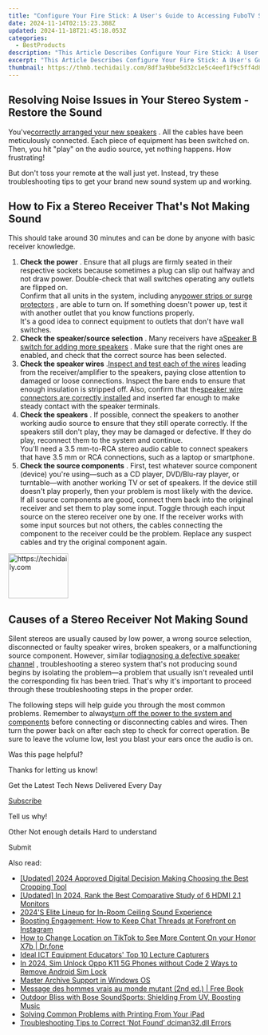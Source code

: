 ```yaml
---
title: "Configure Your Fire Stick: A User's Guide to Accessing FuboTV Services"
date: 2024-11-14T02:15:23.388Z
updated: 2024-11-18T21:45:18.053Z
categories:
  - BestProducts
description: "This Article Describes Configure Your Fire Stick: A User's Guide to Accessing FuboTV Services"
excerpt: "This Article Describes Configure Your Fire Stick: A User's Guide to Accessing FuboTV Services"
thumbnail: https://thmb.techidaily.com/8df3a9bbe5d32c1e5c4eef1f9c5ff4d8504e6e33195196712a21a9cd7ef927c8.jpg
---
```


## Resolving Noise Issues in Your Stereo System - Restore the Sound
 You've[correctly arranged your new speakers](https://www.lifewire.com/placing-speakers-correctly-3134857) . All the cables have been meticulously connected. Each piece of equipment has been switched on. Then, you hit "play" on the audio source, yet nothing happens. How frustrating!

 But don't toss your remote at the wall just yet. Instead, try these troubleshooting tips to get your brand new sound system up and working.

## How to Fix a Stereo Receiver That's Not Making Sound

 This should take around 30 minutes and can be done by anyone with basic receiver knowledge.

1. **Check the power** . Ensure that all plugs are firmly seated in their respective sockets because sometimes a plug can slip out halfway and not draw power. Double-check that wall switches operating any outlets are flipped on.  
 Confirm that all units in the system, including any[power strips or surge protectors](https://www.lifewire.com/surge-protectors-4145796) , are able to turn on. If something doesn't power up, test it with another outlet that you know functions properly.  
 It's a good idea to connect equipment to outlets that don't have wall switches.
2. **Check the speaker/source selection** . Many receivers have a[Speaker B switch for adding more speakers](https://www.lifewire.com/benefits-of-adding-speakers-using-b-switch-3134657) . Make sure that the right ones are enabled, and check that the correct source has been selected.
3. **Check the speaker wires** .[Inspect and test each of the wires](https://www.lifewire.com/quickly-test-speaker-connections-3135135) leading from the receiver/amplifier to the speakers, paying close attention to damaged or loose connections. Inspect the bare ends to ensure that enough insulation is stripped off. Also, confirm that the[speaker wire connectors are correctly installed](https://www.lifewire.com/choose-different-speakerwire-connectors-4135435) and inserted far enough to make steady contact with the speaker terminals.
4. **Check the speakers** . If possible, connect the speakers to another working audio source to ensure that they still operate correctly. If the speakers still don't play, they may be damaged or defective. If they do play, reconnect them to the system and continue.  
 You'll need a 3.5 mm-to-RCA stereo audio cable to connect speakers that have 3.5 mm or RCA connections, such as a laptop or smartphone.
5. **Check the source components** . First, test whatever source component (device) you're using—such as a CD player, DVD/Blu-ray player, or turntable—with another working TV or set of speakers. If the device still doesn't play properly, then your problem is most likely with the device.  
 If all source components are good, connect them back into the original receiver and set them to play some input. Toggle through each input source on the stereo receiver one by one. If the receiver works with some input sources but not others, the cables connecting the component to the receiver could be the problem. Replace any suspect cables and try the original component again.

<!-- affiliate ads begin -->
<a href="https://aligracehair.sjv.io/c/5597632/2135406/19272" target="_top" id="2135406">
  <img src="//a.impactradius-go.com/display-ad/19272-2135406" border="0" alt="https://techidaily.com" width="120" height="90"/>
</a>
<img height="0" width="0" src="https://aligracehair.sjv.io/i/5597632/2135406/19272" style="position:absolute;visibility:hidden;" border="0" />
<!-- affiliate ads end -->

## Causes of a Stereo Receiver Not Making Sound

 Silent stereos are usually caused by low power, a wrong source selection, disconnected or faulty speaker wires, broken speakers, or a malfunctioning source component. However, similar to[diagnosing a defective speaker channel](https://www.lifewire.com/troubleshoot-speaker-channel-3135138) , troubleshooting a stereo system that's not producing sound begins by isolating the problem—a problem that usually isn't revealed until the corresponding fix has been tried. That's why it's important to proceed through these troubleshooting steps in the proper order.

 The following steps will help guide you through the most common problems. Remember to always[turn off the power to the system and components](https://www.lifewire.com/reboot-your-stereo-3135144) before connecting or disconnecting cables and wires. Then turn the power back on after each step to check for correct operation. Be sure to leave the volume low, lest you blast your ears once the audio is on.

Was this page helpful?

Thanks for letting us know!

 Get the Latest Tech News Delivered Every Day

[Subscribe](https://www.lifewire.com/#)

Tell us why!

 Other  Not enough details  Hard to understand

 Submit

<ins class="adsbygoogle"
     style="display:block"
     data-ad-format="autorelaxed"
     data-ad-client="ca-pub-7571918770474297"
     data-ad-slot="1223367746"></ins>

<ins class="adsbygoogle"
     style="display:block"
     data-ad-client="ca-pub-7571918770474297"
     data-ad-slot="8358498916"
     data-ad-format="auto"
     data-full-width-responsive="true"></ins>

<span class="atpl-alsoreadstyle">Also read:</span>
<div><ul>
<li><a href="https://fox-links.techidaily.com/updated-2024-approved-digital-decision-making-choosing-the-best-cropping-tool/"><u>[Updated] 2024 Approved Digital Decision Making Choosing the Best Cropping Tool</u></a></li>
<li><a href="https://fox-cloud.techidaily.com/updated-in-2024-rank-the-best-comparative-study-of-6-hdmi-21-monitors/"><u>[Updated] In 2024, Rank the Best Comparative Study of 6 HDMI 2.1 Monitors</u></a></li>
<li><a href="https://techtrends.techidaily.com/2024s-elite-lineup-for-in-room-ceiling-sound-experience/"><u>2024'S Elite Lineup for In-Room Ceiling Sound Experience</u></a></li>
<li><a href="https://techtrends.techidaily.com/boosting-engagement-how-to-keep-chat-threads-at-forefront-on-instagram/"><u>Boosting Engagement: How to Keep Chat Threads at Forefront on Instagram</u></a></li>
<li><a href="https://review-topics.techidaily.com/how-to-change-location-on-tiktok-to-see-more-content-on-your-honor-x7b-drfone-by-drfone-virtual-android/"><u>How to Change Location on TikTok to See More Content On your Honor X7b | Dr.fone</u></a></li>
<li><a href="https://desktop-recording.techidaily.com/ideal-ict-equipment-educators-top-10-lecture-capturers/"><u>Ideal ICT Equipment Educators' Top 10 Lecture Capturers</u></a></li>
<li><a href="https://sim-unlock.techidaily.com/in-2024-sim-unlock-oppo-k11-5g-phones-without-code-2-ways-to-remove-android-sim-lock-by-drfone-android/"><u>In 2024, Sim Unlock Oppo K11 5G Phones without Code 2 Ways to Remove Android Sim Lock</u></a></li>
<li><a href="https://win11.techidaily.com/master-archive-support-in-windows-os/"><u>Master Archive Support in Windows OS</u></a></li>
<li><a href="https://novels-ebooks.techidaily.com/210348215-9782226386526-message-des-hommes-vrais-au-monde-mutant-2nd-ed/"><u>Message des hommes vrais au monde mutant (2nd ed.) | Free Book</u></a></li>
<li><a href="https://techtrends.techidaily.com/outdoor-bliss-with-bose-soundsports-shielding-from-uv-boosting-music/"><u>Outdoor Bliss with Bose SoundSports: Shielding From UV, Boosting Music</u></a></li>
<li><a href="https://techtrends.techidaily.com/solving-common-problems-with-printing-from-your-ipad/"><u>Solving Common Problems with Printing From Your iPad</u></a></li>
<li><a href="https://techtrends.techidaily.com/troubleshooting-tips-to-correct-not-found-dciman32dll-errors/"><u>Troubleshooting Tips to Correct ‘Not Found’ dciman32.dll Errors</u></a></li>
</ul></div>

